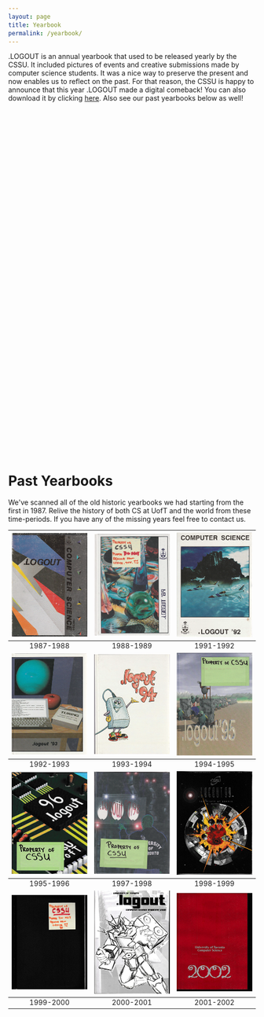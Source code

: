 ```yaml
---
layout: page
title: Yearbook
permalink: /yearbook/
---
```


.LOGOUT is an annual yearbook that used to be released yearly by the CSSU. It included pictures of events and creative submissions made by computer science students. It was a nice way to preserve the present and now enables us to reflect on the past. For that reason, the CSSU is happy to announce that this year .LOGOUT made a digital comeback! You can also download it by clicking [here](https://drive.google.com/uc?export=download&id=1fnWaDfMDjvB-fF4Ke0oJNx5-4RGBz3lm). Also see our past yearbooks below as well!

<div data-configid="32407205/62243489" style="width:100%;height:700px;" class="issuuembed"></div>
<script type="text/javascript" src="//e.issuu.com/embed.js" async="true"></script>

# **Past Yearbooks**
We've scanned all of the old historic yearbooks we had starting from the first in 1987. Relive the history of both CS at UofT and the world from these time-periods. If you have any of the missing years feel free to contact us.

<table style="margin-left: auto;margin-right: auto;">
  <thead>
    <tr>
      <th style="text-align: center"><a href="https://drive.google.com/open?id=1m-ks1i1VI3g5hjUPf-AgkRNYyWzSJWpT"><img src="images/87-88.png" alt="1987-1988" /></a></th>
      <th style="text-align: center"><a href="https://drive.google.com/open?id=1gTzJJ5r_EGFXaEh1VJTUjpehO2PSm4H5"><img src="images/89.png" alt="1988-1989" /></a></th>
      <th style="text-align: center"><a href="https://drive.google.com/open?id=1iSyX-eLJFRYVHbzGiJACF2Nir9jUi3Sq"><img src="images/91.png" alt="1991-1992" /></a></th>
    </tr>
  </thead>
  <tbody>
    <tr>
      <td style="text-align: center">1987-1988</td>
      <td style="text-align: center">1988-1989</td>
      <td style="text-align: center">1991-1992</td>
    </tr>
    <tr>
      <td style="text-align: center"><a href="https://drive.google.com/open?id=1VydsFUV1OuqA7ff_yzRqrrJRIWvst1Lq"><img src="images/92.png" alt="1992-1993" /></a></td>
      <td style="text-align: center"><a href="https://drive.google.com/open?id=1-U6HhsCJ5xNl5fhBexhNqwRilbZkLuET"><img src="images/93.png" alt="1993-1994" /></a></td>
      <td style="text-align: center"><a href="https://drive.google.com/open?id=1YtuSU5d30B_CrpUMcjS0oa2ox5TeHzi9"><img src="images/94.png" alt="1994-1995" /></a></td>
    </tr>
  </tbody>
  <tbody>
    <tr>
      <td style="text-align: center">1992-1993</td>
      <td style="text-align: center">1993-1994</td>
      <td style="text-align: center">1994-1995</td>
    </tr>
    <tr>
      <td style="text-align: center"><a href="https://drive.google.com/open?id=1wP27XSHtQGkycbmMQ1JjcyFdDcKLsLk5"><img src="images/95.png" alt="1995-1996" /></a></td>
      <td style="text-align: center"><a href="https://drive.google.com/open?id=1eIrYh2l2fRZlonajGECx_m2AjkK-YmHI"><img src="images/97.png" alt="1997-1998" /></a></td>
      <td style="text-align: center"><a href="https://drive.google.com/open?id=1RuWcLs-qqc5hooc0CdpBDp_-7o5WLAF4"><img src="images/98.png" alt="1998-1999" /></a></td>
    </tr>
  </tbody>
  <tbody>
    <tr>
      <td style="text-align: center">1995-1996</td>
      <td style="text-align: center">1997-1998</td>
      <td style="text-align: center">1998-1999</td>
    </tr>
    <tr>
      <td style="text-align: center"><a href="https://drive.google.com/open?id=1w74NSIahKCEOuL8dYkrXq4yDhPq00w_p"><img src="images/99.png" alt="1999-2000" /></a></td>
      <td style="text-align: center"><a href="https://drive.google.com/open?id=1LlUISrq2KjPeJnFChTU3oP2z6wJsbF79"><img src="images/2000.png" alt="2000-2001" /></a></td>
      <td style="text-align: center"><a href="https://drive.google.com/open?id=1Z6ov-UzOVflrLTdZI-KgmyWFzAm90NEE"><img src="images/2001.png" alt="2001-2002" /></a></td>
    </tr>
  </tbody>
  <tbody>
    <tr>
      <td style="text-align: center">1999-2000</td>
      <td style="text-align: center">2000-2001</td>
      <td style="text-align: center">2001-2002</td>
    </tr>
  </tbody>
</table>
